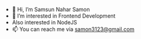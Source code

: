- 👋 Hi, I’m Samsun Nahar Samon
- 👀 I’m interested in Frontend Development
- Also interested in NodeJS
- 📫 You can reach me via samon3123@gmail.com

<!---
samon03/samon03 is a ✨ particular ✨ repository because its `README.md` (this file) appears on your GitHub profile.
You can click the Preview link to take a look at your changes.
--->

